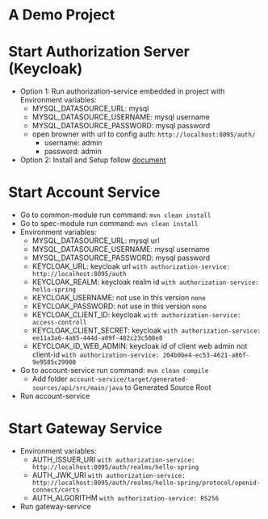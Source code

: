 # A Demo Project

# Start Authorization Server (Keycloak)
- Option 1: Run authorization-service embedded in project with Environment variables:
  - MYSQL_DATASOURCE_URL: mysql
  - MYSQL_DATASOURCE_USERNAME: mysql username
  - MYSQL_DATASOURCE_PASSWORD: mysql password
  - open browner with url to config auth: `http://localhost:8095/auth/`
    - username: admin
    - password: admin
- Option 2: Install and Setup follow [document](https://www.keycloak.org/)

# Start Account Service
- Go to common-module run command: `mvn clean install`
- Go to spec-module run command: `mvn clean install`
- Environment variables:
  - MYSQL_DATASOURCE_URL: mysql url
  - MYSQL_DATASOURCE_USERNAME: mysql username
  - MYSQL_DATASOURCE_PASSWORD: mysql password
  - KEYCLOAK_URL: keycloak url `with authorization-service: http://localhost:8095/auth`
  - KEYCLOAK_REALM: keycloak realm id `with authorization-service: hello-spring`
  - KEYCLOAK_USERNAME: not use in this version `none`
  - KEYCLOAK_PASSWORD: not use in this version `none`
  - KEYCLOAK_CLIENT_ID: keycloak `with authorization-service: access-controll`
  - KEYCLOAK_CLIENT_SECRET: keycloak `with authorization-service: ee11a3a6-4a85-444d-a09f-402c23c508e8`
  - KEYCLOAK_ID_WEB_ADMIN: keycloak id of client web admin not client-id `with authorization-service: 204b0be4-ec53-4621-a86f-9e9585c29900`
- Go to account-service run command: `mvn clean compile`
  - Add folder `account-service/target/generated-sources/api/src/main/java` to Generated Source Root
- Run account-service
# Start Gateway Service
- Environment variables:
  - AUTH_ISSUER_URI `with authorization-service: http://localhost:8095/auth/realms/hello-spring`
  - AUTH_JWK_URI `with authorization-service: http://localhost:8095/auth/realms/hello-spring/protocol/openid-connect/certs`
  - AUTH_ALGORITHM `with authorization-service: RS256`
- Run gateway-service
